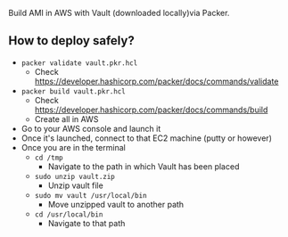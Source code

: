Build AMI in AWS with Vault (downloaded locally)via Packer.

## How to deploy safely?
* `packer validate vault.pkr.hcl`
  * Check https://developer.hashicorp.com/packer/docs/commands/validate
* `packer build vault.pkr.hcl`
  * Check https://developer.hashicorp.com/packer/docs/commands/build
  *  Create all in AWS
* Go to your AWS console and launch it
* Once it's launched, connect to that EC2 machine (putty or however)
* Once you are in the terminal
  * `cd /tmp`
    * Navigate to the path in which Vault has been placed
  * `sudo unzip vault.zip`
    * Unzip vault file
  * `sudo mv vault /usr/local/bin`
    * Move unzipped vault to another path
  * `cd /usr/local/bin`
    * Navigate to that path
